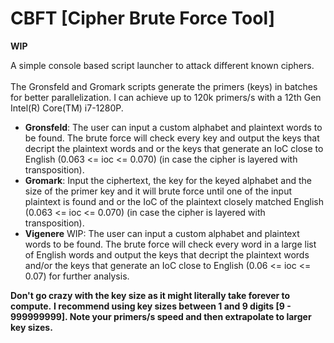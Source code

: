 # CBFT [Cipher Brute Force Tool]

**WIP**

A simple console based script launcher to attack different known ciphers.<br/><br/> The Gronsfeld and Gromark scripts generate the primers (keys) in batches for better parallelization. I can achieve up to 120k primers/s with a 12th Gen Intel(R) Core(TM) i7-1280P.

- **Gronsfeld**: The user can input a custom alphabet and plaintext words to be found. The brute force will check every key and output the keys that decript the plaintext words and or the keys that generate an IoC close to English (0.063 <= ioc <= 0.070) (in case the cipher is layered with transposition).
- **Gromark**: Input the ciphertext, the key for the keyed alphabet and the size of the primer key and it will brute force until one of the input plaintext is found and or the IoC of the plaintext closely matched English (0.063 <= ioc <= 0.070) (in case the cipher is layered with transposition).
- **Vigenere** WIP: The user can input a custom alphabet and plaintext words to be found. The brute force will check every word in a large list of English words and output the keys that decript the plaintext words and/or the keys that generate an IoC close to English (0.06 <= ioc <= 0.07) for further analysis.

**Don't go crazy with the key size as it might literally take forever to compute.**
**I recommend using key sizes between 1 and 9 digits [9 - 999999999]. Note your primers/s speed and then extrapolate to larger key sizes.**
